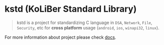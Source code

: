 # kstd (KoLiBer Standard Library)

> kstd is a project for standardizing C language in `DSA`, `Network`, `File`, `Security`, etc for __cross platform__ usage (`android`, `ios`, `winapi32`, `linux`).

For more information about project please check [docs](docs/docs/README.md).